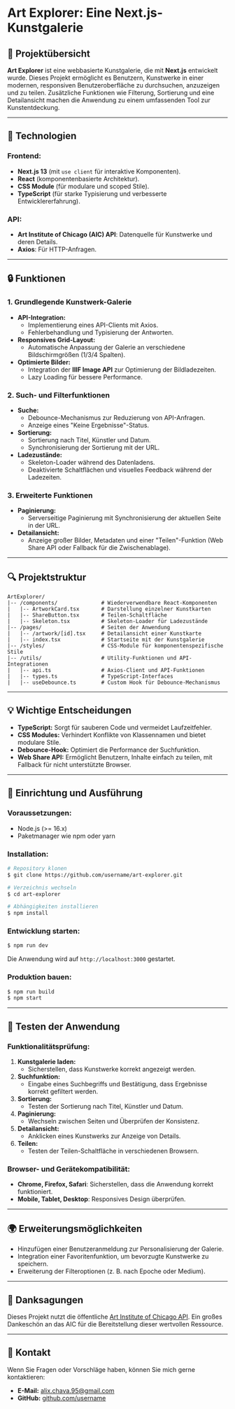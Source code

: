 # Art Explorer: Eine Next.js-Kunstgalerie

## 🎨 Projektübersicht

**Art Explorer** ist eine webbasierte Kunstgalerie, die mit **Next.js** entwickelt wurde. Dieses Projekt ermöglicht es Benutzern, Kunstwerke in einer modernen, responsiven Benutzeroberfläche zu durchsuchen, anzuzeigen und zu teilen. Zusätzliche Funktionen wie Filterung, Sortierung und eine Detailansicht machen die Anwendung zu einem umfassenden Tool zur Kunstentdeckung.

---

## 🔧 Technologien

### Frontend:
- **Next.js 13** (mit `use client` für interaktive Komponenten).
- **React** (komponentenbasierte Architektur).
- **CSS Module** (für modulare und scoped Stile).
- **TypeScript** (für starke Typisierung und verbesserte Entwicklererfahrung).

### API:
- **Art Institute of Chicago (AIC) API**: Datenquelle für Kunstwerke und deren Details.
- **Axios**: Für HTTP-Anfragen.

---

## 🔒 Funktionen

### **1. Grundlegende Kunstwerk-Galerie**
- **API-Integration:**
  - Implementierung eines API-Clients mit Axios.
  - Fehlerbehandlung und Typisierung der Antworten.
- **Responsives Grid-Layout:**
  - Automatische Anpassung der Galerie an verschiedene Bildschirmgrößen (1/3/4 Spalten).
- **Optimierte Bilder:**
  - Integration der **IIIF Image API** zur Optimierung der Bildladezeiten.
  - Lazy Loading für bessere Performance.

### **2. Such- und Filterfunktionen**
- **Suche:**
  - Debounce-Mechanismus zur Reduzierung von API-Anfragen.
  - Anzeige eines "Keine Ergebnisse"-Status.
- **Sortierung:**
  - Sortierung nach Titel, Künstler und Datum.
  - Synchronisierung der Sortierung mit der URL.
- **Ladezustände:**
  - Skeleton-Loader während des Datenladens.
  - Deaktivierte Schaltflächen und visuelles Feedback während der Ladezeiten.

### **3. Erweiterte Funktionen**
- **Paginierung:**
  - Serverseitige Paginierung mit Synchronisierung der aktuellen Seite in der URL.
- **Detailansicht:**
  - Anzeige großer Bilder, Metadaten und einer "Teilen"-Funktion (Web Share API oder Fallback für die Zwischenablage).

---

## 🔍 Projektstruktur

```
ArtExplorer/
|-- /components/              # Wiederverwendbare React-Komponenten
|   |-- ArtworkCard.tsx       # Darstellung einzelner Kunstkarten
|   |-- ShareButton.tsx       # Teilen-Schaltfläche
|   |-- Skeleton.tsx          # Skeleton-Loader für Ladezustände
|-- /pages/                   # Seiten der Anwendung
|   |-- /artwork/[id].tsx     # Detailansicht einer Kunstkarte
|   |-- index.tsx             # Startseite mit der Kunstgalerie
|-- /styles/                  # CSS-Module für komponentenspezifische Stile
|-- /utils/                   # Utility-Funktionen und API-Integrationen
|   |-- api.ts                # Axios-Client und API-Funktionen
|   |-- types.ts              # TypeScript-Interfaces
|   |-- useDebounce.ts        # Custom Hook für Debounce-Mechanismus
```

---

## 💡 Wichtige Entscheidungen

- **TypeScript:** Sorgt für sauberen Code und vermeidet Laufzeitfehler.
- **CSS Modules:** Verhindert Konflikte von Klassennamen und bietet modulare Stile.
- **Debounce-Hook:** Optimiert die Performance der Suchfunktion.
- **Web Share API:** Ermöglicht Benutzern, Inhalte einfach zu teilen, mit Fallback für nicht unterstützte Browser.

---

## 🚀 Einrichtung und Ausführung

### Voraussetzungen:
- Node.js (>= 16.x)
- Paketmanager wie npm oder yarn

### Installation:
```bash
# Repository klonen
$ git clone https://github.com/username/art-explorer.git

# Verzeichnis wechseln
$ cd art-explorer

# Abhängigkeiten installieren
$ npm install
```

### Entwicklung starten:
```bash
$ npm run dev
```
Die Anwendung wird auf `http://localhost:3000` gestartet.

### Produktion bauen:
```bash
$ npm run build
$ npm start
```

---

## 🔧 Testen der Anwendung

### **Funktionalitätsprüfung:**
1. **Kunstgalerie laden:**
   - Sicherstellen, dass Kunstwerke korrekt angezeigt werden.
2. **Suchfunktion:**
   - Eingabe eines Suchbegriffs und Bestätigung, dass Ergebnisse korrekt gefiltert werden.
3. **Sortierung:**
   - Testen der Sortierung nach Titel, Künstler und Datum.
4. **Paginierung:**
   - Wechseln zwischen Seiten und Überprüfen der Konsistenz.
5. **Detailansicht:**
   - Anklicken eines Kunstwerks zur Anzeige von Details.
6. **Teilen:**
   - Testen der Teilen-Schaltfläche in verschiedenen Browsern.

### **Browser- und Gerätekompatibilität:**
- **Chrome, Firefox, Safari**: Sicherstellen, dass die Anwendung korrekt funktioniert.
- **Mobile, Tablet, Desktop**: Responsives Design überprüfen.

---

## 🌍 Erweiterungsmöglichkeiten
- Hinzufügen einer Benutzeranmeldung zur Personalisierung der Galerie.
- Integration einer Favoritenfunktion, um bevorzugte Kunstwerke zu speichern.
- Erweiterung der Filteroptionen (z. B. nach Epoche oder Medium).

---

## 🙏 Danksagungen
Dieses Projekt nutzt die öffentliche [Art Institute of Chicago API](https://api.artic.edu/docs/). Ein großes Dankeschön an das AIC für die Bereitstellung dieser wertvollen Ressource.

---

## 🔧 Kontakt
Wenn Sie Fragen oder Vorschläge haben, können Sie mich gerne kontaktieren:
- **E-Mail:** alix.chava.95@gmail.com
- **GitHub:** [github.com/username]([https://github.com/username](https://github.com/alixchaparrov/Art-Explorer))

